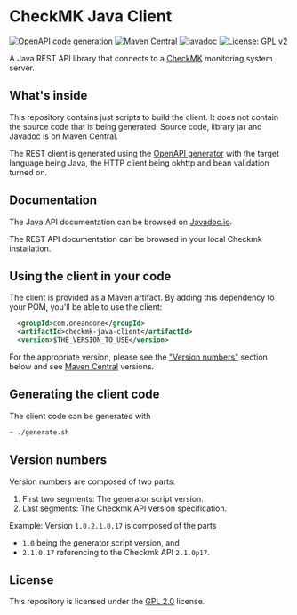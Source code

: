 # CheckMK Java Client

[![OpenAPI code generation](https://github.com/1and1/checkmk-java-client/actions/workflows/generate.yaml/badge.svg)](https://github.com/1and1/checkmk-java-client/actions/workflows/generate.yaml)
[![Maven Central](https://img.shields.io/maven-central/v/com.oneandone/checkmk-java-client)](https://maven-badges.herokuapp.com/maven-central/com.oneandone/checkmk-java-client)
[![javadoc](https://javadoc.io/badge2/com.oneandone/checkmk-java-client/javadoc.svg)](https://javadoc.io/doc/com.oneandone/checkmk-java-client)
[![License: GPL v2](https://img.shields.io/badge/License-GPL_v2-blue.svg)](https://www.gnu.org/licenses/old-licenses/gpl-2.0.en.html)

A Java REST API library that connects to a [CheckMK](https://github.com/tribe29/checkmk) monitoring system server.

## What's inside

This repository contains just scripts to build the client. It does not
contain the source code that is being generated. Source code, library jar and
Javadoc is on Maven Central.

The REST client is generated using the [OpenAPI generator](https://github.com/OpenAPITools/openapi-generator)
with the target language being Java, the HTTP client being okhttp
and bean validation turned on.

## Documentation

The Java API documentation can be browsed on [Javadoc.io](https://javadoc.io/doc/com.oneandone/checkmk-java-client).

The REST API documentation can be browsed in your local Checkmk installation.

## Using the client in your code

The client is provided as a Maven artifact. By adding this dependency to your POM,
you'll be able to use the client:

```xml
  <groupId>com.oneandone</groupId>
  <artifactId>checkmk-java-client</artifactId>
  <version>$THE_VERSION_TO_USE</version>
```

For the appropriate version, please see the ["Version numbers"](#version-numbers) section below
and see [Maven Central](https://search.maven.org/search?q=g:com.oneandone%20AND%20a:checkmk-java-client)
versions.

## Generating the client code

The client code can be generated with

```bash
~ ./generate.sh
```

## Version numbers

Version numbers are composed of two parts:

1. First two segments: The generator script version.
2. Last segments: The Checkmk API version specification.

Example: Version `1.0.2.1.0.17` is composed of the parts
* `1.0` being the generator script
version, and 
* `2.1.0.17` referencing to the Checkmk API `2.1.0p17`.

## License

This repository is licensed under the [GPL 2.0](LICENSE) license.
